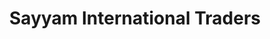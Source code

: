 ---
title: "Sayyam International Traders"
url: /karachi/sayyam-international-traders/
shop: wholesale
---